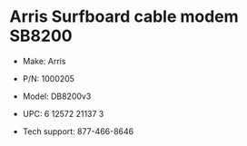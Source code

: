 # Arris Surfboard cable modem SB8200

- Make: Arris
- P/N: 1000205
- Model: DB8200v3
- UPC: 6 12572 21137 3

- Tech support: 877-466-8646
